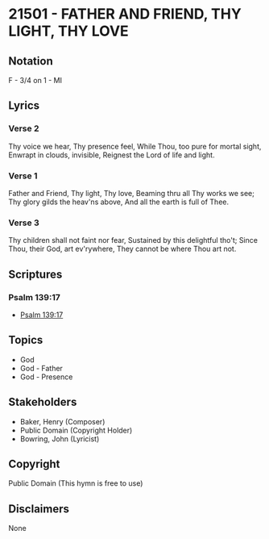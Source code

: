 # 21501 - FATHER AND FRIEND, THY LIGHT, THY LOVE

## Notation

F - 3/4 on 1 - MI

## Lyrics

### Verse 2

Thy voice we hear, Thy presence feel, While Thou, too pure for mortal sight, Enwrapt in clouds, invisible, Reignest the Lord of life and light.

### Verse 1

Father and Friend, Thy light, Thy love, Beaming thru all Thy works we see; Thy glory gilds the heav'ns above, And all the earth is full of Thee.

### Verse 3

Thy children shall not faint nor fear, Sustained by this delightful tho't; Since Thou, their God, art ev'rywhere, They cannot be where Thou art not.


## Scriptures

### Psalm 139:17

- [Psalm 139:17](https://www.biblegateway.com/passage/?search=Psalm%20139%3A17)


## Topics

- God
- God - Father
- God - Presence

## Stakeholders

- Baker, Henry (Composer)
- Public Domain (Copyright Holder)
- Bowring, John (Lyricist)

## Copyright

Public Domain
(This hymn is free to use)

## Disclaimers

None


